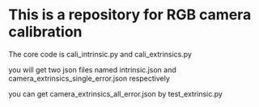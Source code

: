# This is a repository for RGB camera calibration

The core code is cali_intrinsic.py and cali_extrinsics.py

you will get two json files named intrinsic.json and camera_extrinsics_single_error.json respectively

you can get camera_extrinsics_all_error.json by test_extrinsic.py
